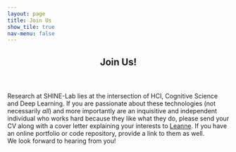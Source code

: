 ```yaml
---
layout: page
title: Join Us
show_tile: true
nav-menu: false
---
```


<!-- Main -->
<div id="main" class="alt">

<!-- One -->
<section id="one">
	<div class="inner">
		<header class="major">
			<h1>Join Us!</h1>
		</header>
    <div class="12u$ 12u$(small)">
			Research at SHINE-Lab lies at the intersection of HCI, Cognitive Science and Deep Learning.
			If you are passionate about these technologies (not necessarily <i>all</i>) and more importantly are an inquisitive
			and independent individual who works hard because they like what they do, please send your CV along with a cover
			letter explaining your interests to <a href="mailto:Leanne.Hirshfield@colorado.edu">Leanne</a>.  
			If you have an online portfolio or code repository, provide a link to them as well.
		</div>
		<div class="12u$ 12u$(small)">
			We look forward to hearing from you!
    </div>
  </div>
</section>
</div>
